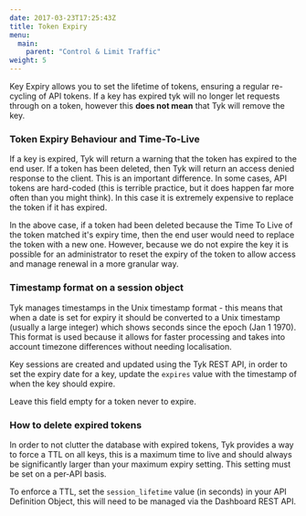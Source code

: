 ```yaml
---
date: 2017-03-23T17:25:43Z
title: Token Expiry
menu:
  main:
    parent: "Control & Limit Traffic"
weight: 5 
---
```


Key Expiry allows you to set the lifetime of tokens, ensuring a regular re-cycling of API tokens. If a key has expired tyk will no longer let requests through on a token, however this **does not mean** that Tyk will remove the key.

### Token Expiry Behaviour and Time-To-Live

If a key is expired, Tyk will return a warning that the token has expired to the end user. If a token has been deleted, then Tyk will return an access denied response to the client. This is an important difference. In some cases, API tokens are hard-coded (this is terrible practice, but it does happen far more often than you might think). In this case it is extremely expensive to replace the token if it has expired.

In the above case, if a token had been deleted because the Time To Live of the token matched it's expiry time, then the end user would need to replace the token with a new one. However, because we do not expire the key it is possible for an administrator to reset the expiry of the token to allow access and manage renewal in a more granular way.

### Timestamp format on a session object

Tyk manages timestamps in the Unix timestamp format - this means that when a date is set for expiry it should be converted to a Unix timestamp (usually a large integer) which shows seconds since the epoch (Jan 1 1970). This format is used because it allows for faster processing and takes into account timezone differences without needing localisation.

Key sessions are created and updated using the Tyk REST API, in order to set the expiry date for a key, update the `expires` value with the timestamp of when the key should expire.

Leave this field empty for a token never to expire.

### How to delete expired tokens

In order to not clutter the database with expired tokens, Tyk provides a way to force a TTL on all keys, this is a maximum time to live and should always be significantly larger than your maximum expiry setting. This setting must be set on a per-API basis.

To enforce a TTL, set the `session_lifetime` value (in seconds) in your API Definition Object, this will need to be managed via the Dashboard REST API.

